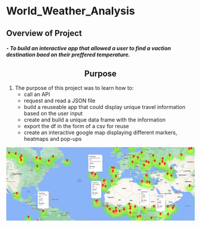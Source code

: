 # World_Weather_Analysis

## Overview of Project
#### - *To build an interactive app that allowed a user to find a vaction destination baed on their preffered temperature.* 





## <center>Purpose

1.  The purpose of this project was to learn how to:
    - call an API
    - request and read a JSON file   
    - build a reuseable app that could display unique travel information based on the user input
    - create and build a unique data frame with the information
    - export the df in the form of a csv for reuse
    - create an interactive google map displaying different markers, heatmaps and pop-ups



![Vacation_Search/](https://github.com/Atomickilroy/World_Weather_Analysis/blob/main/Vacation_Search/WeatherPy_vacation_map.png)
